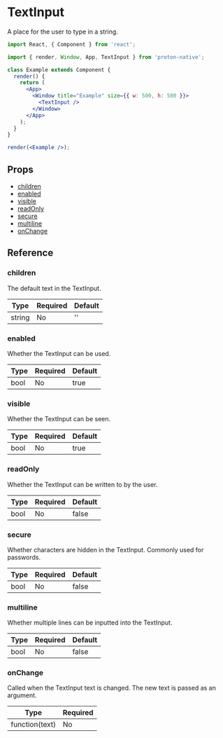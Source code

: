 # TextInput

A place for the user to type in a string.

```jsx
import React, { Component } from 'react';

import { render, Window, App, TextInput } from 'proton-native';

class Example extends Component {
  render() {
    return (
      <App>
        <Window title="Example" size={{ w: 500, h: 500 }}>
          <TextInput />
        </Window>
      </App>
    );
  }
}

render(<Example />);
```

## Props

* [children](#children)
* [enabled](#enabled)
* [visible](#visible)
* [readOnly](#readOnly)
* [secure](#secure)
* [multiline](#multiline)
* [onChange](#onChange)

## Reference

### children

The default text in the TextInput.

| **Type** | **Required** | **Default** |
| -------- | ------------ | ----------- |
| string   | No           | ''          |

### enabled

Whether the TextInput can be used.

| **Type** | **Required** | **Default** |
| -------- | ------------ | ----------- |
| bool     | No           | true        |

### visible

Whether the TextInput can be seen.

| **Type** | **Required** | **Default** |
| -------- | ------------ | ----------- |
| bool     | No           | true        |

### readOnly

Whether the TextInput can be written to by the user.

| **Type** | **Required** | **Default** |
| -------- | ------------ | ----------- |
| bool     | No           | false       |

### secure

Whether characters are hidden in the TextInput. Commonly used for passwords.

| **Type** | **Required** | **Default** |
| -------- | ------------ | ----------- |
| bool     | No           | false       |

### multiline

Whether multiple lines can be inputted into the TextInput.

| **Type** | **Required** | **Default** |
| -------- | ------------ | ----------- |
| bool     | No           | false       |

### onChange

Called when the TextInput text is changed. The new text is passed as an argument.

| **Type**       | **Required** |
| -------------- | ------------ |
| function(text) | No           |
